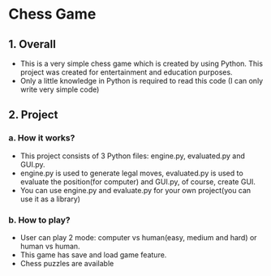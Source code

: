 # Chess Game
## 1. Overall
- This is a very simple chess game which is created by using Python. This project was created for entertainment and education purposes.
- Only a little knowledge in Python is required to read this code (I can only write very simple code)
## 2. Project
### a. How it works?
- This project consists of 3 Python files: engine.py, evaluated.py and GUI.py.
- engine.py is used to generate legal moves, evaluated.py is used to evaluate the position(for computer) and GUI.py, of course, create GUI.
- You can use engine.py and evaluate.py for your own project(you can use it as a library)
### b. How to play?
- User can play 2 mode: computer vs human(easy, medium and hard) or human vs human. 
- This game has save and load game feature.
- Chess puzzles are available
